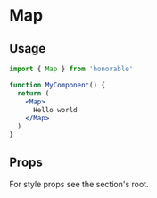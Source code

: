 # Map

## Usage

```jsx
import { Map } from 'honorable'

function MyComponent() {
  return (
    <Map>
      Hello world
    </Map>
  )
}
```

## Props

For style props see the section's root.
